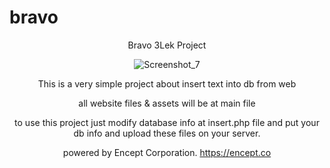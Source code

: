 # bravo
<center>
Bravo 3Lek Project

![Screenshot_7](https://user-images.githubusercontent.com/69405523/167271747-df71a6bb-19f5-4f72-a112-4640c2e8e610.png)


This is a very simple project about insert text into db from web

all website files & assets will be at main file

to use this project just modify database info at insert.php file and put your db info and upload these files on your server.

powered by Encept Corporation.
https://encept.co
</center>
